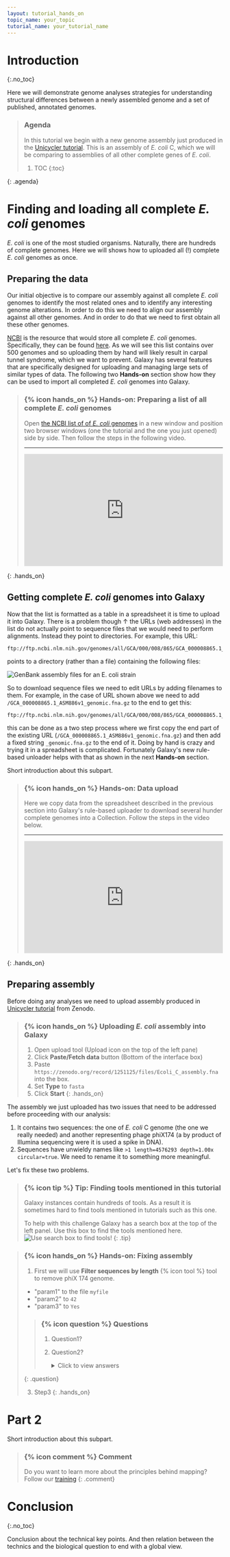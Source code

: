 ```yaml
---
layout: tutorial_hands_on
topic_name: your_topic
tutorial_name: your_tutorial_name
---
```


# Introduction
{:.no_toc}

<!-- This is a comment. -->

Here we will demonstrate genome analyses strategies for understanding structural differences between a newly assembled genome and a set of published, annotated genomes. 

> ### Agenda
>
> In this tutorial we begin with a new genome assembly just produced in the [Unicycler tutorial]({{site.baseurl}}/topics/assembly/tutorials/unicycler-assembly/tutorial.html). This is an assembly of *E. coli* C, which we will be comparing to assemblies of all other complete genes of *E. coli*.
>
> 1. TOC
> {:toc}
>
{: .agenda}

# Finding and loading all complete *E. coli* genomes

*E. coli* is one of the most studied organisms. Naturally, there are hundreds of complete genomes. Here we will shows how to uploaded all (!) complete *E. coli* genomes as once. 

## Preparing the data

Our initial objective is to compare our assembly against all complete *E. coli* genomes to identify the most related ones and to identify any interesting genome alterations. In order to do this we need to align our assembly against all other genomes. And in order to do that we need to first obtain all these other genomes. 

[NCBI](https://www.ncbi.nlm.nih.gov/) is the resource that would store all complete *E. coli* genomes. Specifically, they can be found [here](https://www.ncbi.nlm.nih.gov/genome/genomes/167). As we will see this list contains over 500 genomes and so uploading them by hand will likely result in carpal tunnel syndrome, which we want to prevent. Galaxy has several features that are specifically designed for uploading and managing large sets of similar types of data. The following two **Hands-on** section show how they can be used to import all completed *E. coli* genomes into Galaxy. 

<!--
{% icon hands_on %} will render the hands_on icon as specified in
_config.yml in the root of this repository.
-->

> ### {% icon hands_on %} Hands-on: Preparing a list of all complete *E. coli* genomes
>
>Open [the NCBI list of of *E. coli* genomes](https://www.ncbi.nlm.nih.gov/genome/genomes/167) in a new window and position two browser windows (one the tutorial and the one you just opened) side by side. Then follow the steps in the following video. 
>
>---------------------
>
><div style="padding:56.25% 0 0 0;position:relative;"><iframe src="https://player.vimeo.com/video/271328293?title=0&byline=0&portrait=0" style="position:absolute;top:0;left:0;width:100%;height:100%;" frameborder="0" webkitallowfullscreen mozallowfullscreen allowfullscreen></iframe></div><script src="https://player.vimeo.com/api/player.js"></script>
>
{: .hands_on}

## Getting complete *E. coli* genomes into Galaxy

Now that the list is formatted as a table in a spreadsheet it is time to upload it into Galaxy. There is a problem though &uarr; the URLs (web addresses) in the list do not actually point to sequence files that we would need to perform alignments. Instead they point to directories. For example, this URL:

```
ftp://ftp.ncbi.nlm.nih.gov/genomes/all/GCA/000/008/865/GCA_000008865.1_ASM886v1					
```

points to a directory (rather than a file) containing the following files:

![GenBank assembly files for an E. coli strain](../../images/genbank_dir.png "A list of files for an E. coli assembly. For further analyses we need datasets ending with '_genomic.fna.gz'.")

So to download sequence files we need to edit URLs by adding filenames to them. For example, in the case of URL shown above we need to add `/GCA_000008865.1_ASM886v1_genomic.fna.gz` to the end to get this:

```
ftp://ftp.ncbi.nlm.nih.gov/genomes/all/GCA/000/008/865/GCA_000008865.1_ASM886v1/GCA_000008865.1_ASM886v1_genomic.fna.gz
```

this can be done as a two step process where we first copy the end part of the existing URL (`/GCA_000008865.1_ASM886v1_genomic.fna.gz`) and then add a fixed string `_genomic.fna.gz` to the end of it. Doing by hand is crazy and trying it in a spreadsheet is complicated. Fortunately Galaxy's new rule-based unloader helps with that as shown in the next **Hands-on** section.

Short introduction about this subpart.

> ### {% icon hands_on %} Hands-on: Data upload
>
>Here we copy data from the spreadsheet described in the previous section into Galaxy's rule-based uploader to download several hunder complete genomes into a Collection. Follow the steps in the video below.
>
>----------------------
>
><div style="padding:56.25% 0 0 0;position:relative;"><iframe src="https://player.vimeo.com/video/271336444?title=0&byline=0&portrait=0" style="position:absolute;top:0;left:0;width:100%;height:100%;" frameborder="0" webkitallowfullscreen mozallowfullscreen allowfullscreen></iframe></div><script src="https://player.vimeo.com/api/player.js"></script>
{: .hands_on}

## Preparing assembly

Before doing any analyses we need to upload assembly produced in [Unicycler tutorial]({{site.baseurl}}/topics/assembly/tutorials/unicycler-assembly/tutorial.html) from Zenodo. 

 > ### {% icon hands_on %} Uploading *E. coli* assembly into Galaxy
 >
 > 1. Open upload tool (Upload icon on the top of the left pane)
 > 2. Click **Paste/Fetch data** button (Bottom of the interface box)
 > 3. Paste `https://zenodo.org/record/1251125/files/Ecoli_C_assembly.fna` into the box.
 > 4. Set **Type** to `fasta`
 > 5. Click **Start**
{: .hands_on}

The assembly we just uploaded has two issues that need to be addressed before proceeding with our analysis:

 1. It contains two sequences: the one of *E. coli* C genome (the one we really needed) and another representing phage phiX174 (a by product of Illumina sequencing were it is used a spike in DNA). 
 2. Sequences have unwieldy names like `>1 length=4576293 depth=1.00x circular=true`. We need to rename it to something more meaningful.

 Let's fix these two problems.

 > ### {% icon tip %} Tip: Finding tools mentioned in this tutorial
 >Galaxy instances contain hundreds of tools. As a result it is sometimes hard to find tools mentioned in tutorials such as this one. 
 >
 >To help with this challenge Galaxy has a search box at the top of the left panel. Use this box to find the tools mentioned here.
 >![](../../images/tool_search.png "Use search box to find tools!")
 {: .tip}

> ### {% icon hands_on %} Hands-on: Fixing assembly
>
> 1. First we will use **Filter sequences by length** {% icon tool %} tool to remove phiX 174 genome. 
>   - "param1" to the file `myfile`
>   - "param2" to `42`
>   - "param3" to `Yes`
>
>    > ### {% icon question %} Questions
>    >
>    > 1. Question1?
>    > 2. Question2?
>    >
>    >    <details>
>    >    <summary>Click to view answers</summary>
>    >    <ol type="1">
>    >    <li>Answer for question1</li>
>    >    <li>Answer for question2</li>
>    >    </ol>
>    >    </details>
>    {: .question}
>
> 3. Step3
{: .hands_on}

# Part 2

Short introduction about this subpart.

> ### {% icon comment %} Comment
>
> Do you want to learn more about the principles behind mapping? Follow our [training](../../NGS-mapping)
{: .comment}

# Conclusion
{:.no_toc}

Conclusion about the technical key points. And then relation between the technics and the biological question to end with a global view.
